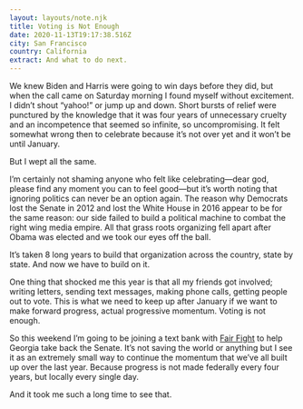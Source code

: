 ```yaml
---
layout: layouts/note.njk
title: Voting is Not Enough
date: 2020-11-13T19:17:38.516Z
city: San Francisco
country: California
extract: And what to do next.
---
```


We knew Biden and Harris were going to win days before they did, but when the call came on Saturday morning I found myself without excitement. I didn’t shout “yahoo!” or jump up and down. Short bursts of relief were punctured by the knowledge that it was four years of unnecessary cruelty and an incompetence that seemed so infinite, so uncompromising. It felt somewhat wrong then to celebrate because it’s not over yet and it won’t be until January.

But I wept all the same.

I’m certainly not shaming anyone who felt like celebrating—dear god, please find any moment you can to feel good—but it’s worth noting that ignoring politics can never be an option again. The reason why Democrats lost the Senate in 2012 and lost the White House in 2016 appear to be for the same reason: our side failed to build a political machine to combat the right wing media empire. All that grass roots organizing fell apart after Obama was elected and we took our eyes off the ball.

It’s taken 8 long years to build that organization across the country, state by state. And now we have to build on it.

One thing that shocked me this year is that all my friends got involved; writing letters, sending text messages, making phone calls, getting people out to vote. This is what we need to keep up after January if we want to make forward progress, actual progressive momentum. Voting is not enough.

So this weekend I’m going to be joining a text bank with [Fair Fight](https://fairfight.com) to help Georgia take back the Senate. It’s not saving the world or anything but I see it as an extremely small way to continue the momentum that we’ve all built up over the last year. Because progress is not made federally every four years, but locally every single day.

And it took me such a long time to see that.
